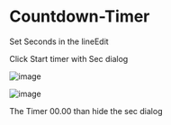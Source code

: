 # Countdown-Timer

Set Seconds in the lineEdit 

Click Start timer with Sec dialog

![image](https://github.com/RamkumarMohan6383/Countdown-Timer/assets/95962773/05dfb677-9fa9-47a8-a6ea-b490fbfc6a9d)

![image](https://github.com/RamkumarMohan6383/Countdown-Timer/assets/95962773/3eb72a7c-5f27-4afd-adde-c0467492d5a3)

The Timer 00.00  than hide the sec dialog 
